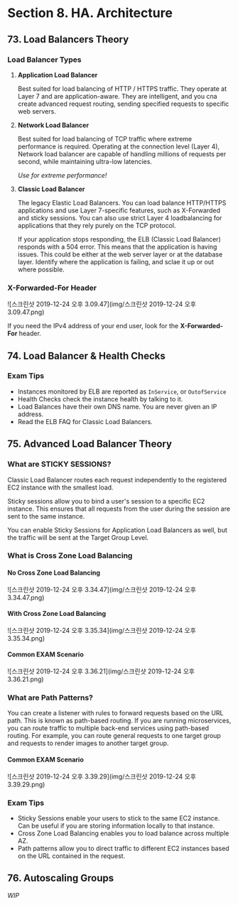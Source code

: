# Section 8. HA. Architecture

## 73. Load Balancers Theory

### Load Balancer Types

1. **Application Load Balancer**

   Best suited for load balancing of HTTP / HTTPS traffic. They operate at Layer 7 and are application-aware. They are intelligent, and you cna create advanced request routing, sending specified requests to specific web servers.

   

2. **Network Load Balancer**

   Best suited for load balancing of TCP traffic where extreme performance is required. Operating at the connection level (Layer 4), Network load balancer are capable of handling millions of requests per second, while maintaining ultra-low latencies.

   *Use for extreme performance!*

   

3. **Classic Load Balancer**

   The legacy Elastic Load Balancers. You can load balance HTTP/HTTPS applications and use Layer 7-specific features, such as X-Forwarded and sticky sessions. You can also use strict Layer 4 loadbalancing for applications that they rely purely on the TCP protocol.

   If your application stops responding, the ELB (Classic Load Balancer) responds with a 504 error. This means that the application is having issues. This could be either at the web server layer or at the database layer. Identify where the application is failing, and sclae it up or out where possible.



### X-Forwarded-For Header

![스크린샷 2019-12-24 오후 3.09.47](img/스크린샷 2019-12-24 오후 3.09.47.png)

If you need the IPv4 address of your end user, look for the **X-Forwarded-For** header.



## 74. Load Balancer & Health Checks

 ### Exam Tips

* Instances monitored by ELB are reported as `InService`, or `OutofService`
* Health Checks check the instance health by talking to it.
* Load Balances have their own DNS name. You are never given an IP address.
* Read the ELB FAQ for Classic Load Balancers.



## 75. Advanced Load Balancer Theory

### What are STICKY SESSIONS?

Classic Load Balancer routes each request independently to the registered EC2 instance with the smallest load.

Sticky sessions allow you to bind a user's session to a specific EC2 instance. This ensures that all requests from the user during the session are sent to the same instance.

You can enable Sticky Sessions for Application Load Balancers as well, but the traffic will be sent at the Target Group Level.

### What is Cross Zone Load Balancing

#### No Cross Zone Load Balancing

![스크린샷 2019-12-24 오후 3.34.47](img/스크린샷 2019-12-24 오후 3.34.47.png)



#### With Cross Zone Load Balancing

![스크린샷 2019-12-24 오후 3.35.34](img/스크린샷 2019-12-24 오후 3.35.34.png)



#### Common EXAM Scenario

![스크린샷 2019-12-24 오후 3.36.21](img/스크린샷 2019-12-24 오후 3.36.21.png)



### What are Path Patterns?

You can create a listener with rules to forward requests based on the URL path. This is known as path-based routing. If you are running microservices, you can route traffic to multiple back-end services using path-based routing. For example, you can route general requests to one target group and requests to render images to another target group.

#### Common EXAM Scenario

![스크린샷 2019-12-24 오후 3.39.29](img/스크린샷 2019-12-24 오후 3.39.29.png)



### Exam Tips

* Sticky Sessions enable your users to stick to the same EC2 instance. Can be useful if you are storing information locally to that instance.
* Cross Zone Load Balancing enables you to load balance across multiple AZ.
* Path patterns allow you to direct traffic to different EC2 instances based on the URL contained in the request.



## 76. Autoscaling Groups

*WIP*